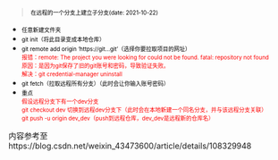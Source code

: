 > <font color=black size=1.5>在远程的一个分支上建立子分支(date: 2021-10-22)</font>
* <font color=black size=1.5>任意新建文件夹</font>
* <font color=black size=1.5>git init（将此目录变成本地仓库）</font>
* <font color=black size=1.5>
    git remote add origin ‘https://git…git’（选择你要拉取项目的网址）
        <div>
            <font color=red size=1.5>报错：remote: The project you were looking for could not be found.
            fatal: repository not found</font>
        </div>
        <div>
            <font font color=red size=1.5>原因：是因为git保存了旧的git账号和密码，导致验证失败。</font>
        </div>
        <div>
            <font font color=red size=1.5>解决：git credential-manager uninstall</font>
        </div>
    </font>
* <font color=black size=1.5>git fetch（拉取远程所有分支）（此时会让你输入账号密码）</font>
* <font color=black size=1.5>
    重点
        <div>
            <font color=red size=1.5>假设远程分支下有一个dev分支</font>
        </div>
        <div>
            <font color=red size=1.5>git checkout dev 切换到远程dev分支下（此时会在本地新建一个同名分支，并与该远程分支关联）</font>
        </div>
        <div>
            <font color=red size=1.5>git push -u origin dev_dev（push到远程仓库，dev_dev是远程新的仓库名）</font>
        </div>
    </font>
<a>
    内容参考至  https://blog.csdn.net/weixin_43473600/article/details/108329948
               
</a>